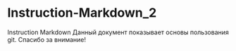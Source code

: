 # Instruction-Markdown_2
Instruction Markdown
Данный документ показывает основы пользования git.
Спасибо за внимание!

